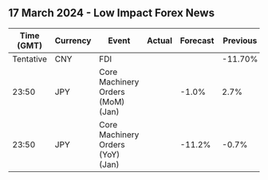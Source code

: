 ## 17 March 2024 - Low Impact Forex News

| Time (GMT) | Currency | Event | Actual | Forecast | Previous |
|------|----------|-------|--------|----------|----------|
| Tentative | CNY | FDI |  |  | -11.70% |
| 23:50 | JPY | Core Machinery Orders (MoM) (Jan) |  | -1.0% | 2.7% |
| 23:50 | JPY | Core Machinery Orders (YoY) (Jan) |  | -11.2% | -0.7% |
